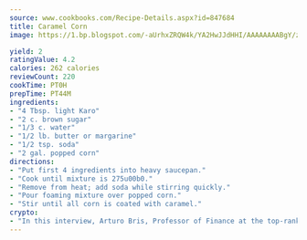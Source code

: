 ```yaml
---
source: www.cookbooks.com/Recipe-Details.aspx?id=847684
title: Caramel Corn
image: https://1.bp.blogspot.com/-aUrhxZRQW4k/YA2HwJJdHHI/AAAAAAAABgY/z2R8OXCxqDoBQtRn-q-fHG8g9_G4G1HBwCLcBGAsYHQ/s320/13.png

yield: 2
ratingValue: 4.2
calories: 262 calories
reviewCount: 220
cookTime: PT0H
prepTime: PT44M
ingredients:
- "4 Tbsp. light Karo"
- "2 c. brown sugar"
- "1/3 c. water"
- "1/2 lb. butter or margarine"
- "1/2 tsp. soda"
- "2 gal. popped corn"
directions:
- "Put first 4 ingredients into heavy saucepan."
- "Cook until mixture is 275u00b0."
- "Remove from heat; add soda while stirring quickly."
- "Pour foaming mixture over popped corn."
- "Stir until all corn is coated with caramel."
crypto:
- "In this interview, Arturo Bris, Professor of Finance at the top-ranked business school IMD in Switzerland, analyses the risks associated with bitcoin."
---
```

